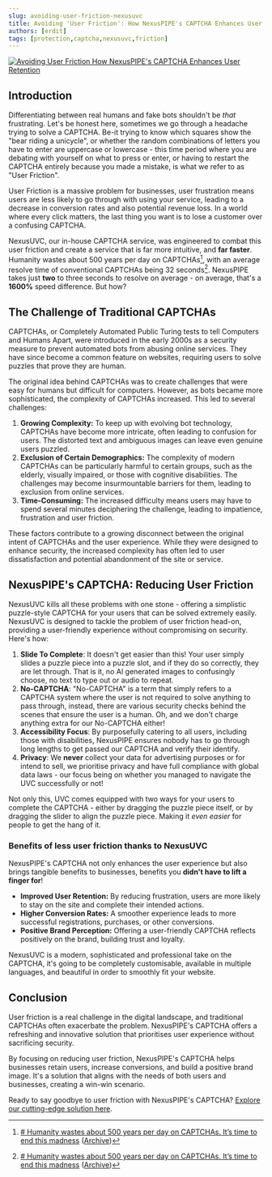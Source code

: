 ```yaml
---
slug: avoiding-user-friction-nexusuvc
title: Avoiding 'User Friction': How NexusPIPE's CAPTCHA Enhances User Retention
authors: [erdit]
tags: [protection,captcha,nexusuvc,friction]
---
```


[![Avoiding User Friction How NexusPIPE's CAPTCHA Enhances User Retention](/img/cards/captchafriction.png)](https://blog.nexuspipe.com/avoiding-user-friction-nexusuvc/)

## Introduction

Differentiating between real humans and fake bots shouldn't be *that* frustrating. Let's be honest here, sometimes we go through a headache trying to solve a CAPTCHA. Be-it trying to know which squares show the "bear riding a unicycle", or whether the random combinations of letters you have to enter are uppercase or lowercase - this time period where you are debating with yourself on what to press or enter, or having to restart the CAPTCHA entirely because you made a mistake, is what we refer to as "User Friction".

<!--truncate-->

User Friction is a massive problem for businesses, user frustration means users are less likely to go through with using your service, leading to a decrease in conversion rates and also potential revenue loss. In a world where every click matters, the last thing you want is to lose a customer over a confusing CAPTCHA.

NexusUVC, our in-house CAPTCHA service, was engineered to combat this user friction and create a service that is far more intuitive, and **far faster**. Humanity wastes about 500 years per day on CAPTCHAs[^1], with an average resolve time of conventional CAPTCHAs being 32 seconds[^1]. NexusPIPE takes just **two** to three seconds to resolve on average - on average, that's a **1600%** speed difference. But how?

## The Challenge of Traditional CAPTCHAs

CAPTCHAs, or Completely Automated Public Turing tests to tell Computers and Humans Apart, were introduced in the early 2000s as a security measure to prevent automated bots from abusing online services. They have since become a common feature on websites, requiring users to solve puzzles that prove they are human.

The original idea behind CAPTCHAs was to create challenges that were easy for humans but difficult for computers. However, as bots became more sophisticated, the complexity of CAPTCHAs increased. This led to several challenges:

1. **Growing Complexity:** To keep up with evolving bot technology, CAPTCHAs have become more intricate, often leading to confusion for users. The distorted text and ambiguous images can leave even genuine users puzzled.
2. **Exclusion of Certain Demographics:** The complexity of modern CAPTCHAs can be particularly harmful to certain groups, such as the elderly, visually impaired, or those with cognitive disabilities. The challenges may become insurmountable barriers for them, leading to exclusion from online services.
3. **Time-Consuming:** The increased difficulty means users may have to spend several minutes deciphering the challenge, leading to impatience, frustration and user friction.

These factors contribute to a growing disconnect between the original intent of CAPTCHAs and the user experience. While they were designed to enhance security, the increased complexity has often led to user dissatisfaction and potential abandonment of the site or service.

## NexusPIPE's CAPTCHA: Reducing User Friction

NexusUVC kills all these problems with one stone - offering a simplistic puzzle-style CAPTCHA for your users that can be solved extremely easily. NexusUVC is designed to tackle the problem of user friction head-on, providing a user-friendly experience without compromising on security. Here's how:

1. **Slide To Complete**: It doesn't get easier than this! Your user simply slides a puzzle piece into a puzzle slot, and if they do so correctly, they are let through. That is it, no AI generated images to confusingly choose, no text to type out or audio to repeat.
2. **No-CAPTCHA**: "No-CAPTCHA" is a term that simply refers to a CAPTCHA system where the user is not required to solve anything to pass through, instead, there are various security checks behind the scenes that ensure the user is a human. Oh, and we don't charge anything extra for our No-CAPTCHA either!
3. **Accessibility Focus**: By purposefully catering to all users, including those with disabilities, NexusPIPE ensures nobody has to go through long lengths to get passed our CAPTCHA and verify their identify.
4. **Privacy**: We **never** collect your data for advertising purposes or for intend to sell, we prioritise privacy and have full compliance with global data laws - our focus being on whether you managed to navigate the UVC successfully or not!

Not only this, UVC comes equipped with two ways for your users to complete the CAPTCHA - either by dragging the puzzle piece itself, or by dragging the slider to align the puzzle piece. Making it *even easier* for people to get the hang of it.

### Benefits of less user friction thanks to NexusUVC

NexusPIPE's CAPTCHA not only enhances the user experience but also brings tangible benefits to businesses, benefits you **didn't have to lift a finger for**!

- **Improved User Retention:** By reducing frustration, users are more likely to stay on the site and complete their intended actions.
- **Higher Conversion Rates:** A smoother experience leads to more successful registrations, purchases, or other conversions.
- **Positive Brand Perception:** Offering a user-friendly CAPTCHA reflects positively on the brand, building trust and loyalty.

NexusUVC is a modern, sophisticated and professional take on the CAPTCHA, it's going to be completely customisable, available in multiple languages, and beautiful in order to smoothly fit your website.

## Conclusion

User friction is a real challenge in the digital landscape, and traditional CAPTCHAs often exacerbate the problem. NexusPIPE's CAPTCHA offers a refreshing and innovative solution that prioritises user experience without sacrificing security.

By focusing on reducing user friction, NexusPIPE's CAPTCHA helps businesses retain users, increase conversions, and build a positive brand image. It's a solution that aligns with the needs of both users and businesses, creating a win-win scenario.

Ready to say goodbye to user friction with NexusPIPE's CAPTCHA? [Explore our cutting-edge solution here](https://nexuspipe.com/uvc).

[^1]: [# Humanity wastes about 500 years per day on CAPTCHAs. It’s time to end this madness](https://blog.cloudflare.com/introducing-cryptographic-attestation-of-personhood/) ([Archive](https://web.archive.org/web/20230529185618/https://blog.cloudflare.com/introducing-cryptographic-attestation-of-personhood/))
